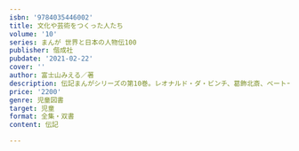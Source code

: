 ```yaml
---
isbn: '9784035446002'
title: 文化や芸術をつくった人たち
volume: '10'
series: まんが 世界と日本の人物伝100
publisher: 偕成社
pubdate: '2021-02-22'
cover: ''
author: 富士山みえる／著
description: 伝記まんがシリーズの第10巻。レオナルド・ダ・ビンチ、葛飾北斎、ベートーベン、ガウディなど文化や芸術をつくった10人を掲載。
price: '2200'
genre: 児童図書
target: 児童
format: 全集・双書
content: 伝記

---
```

